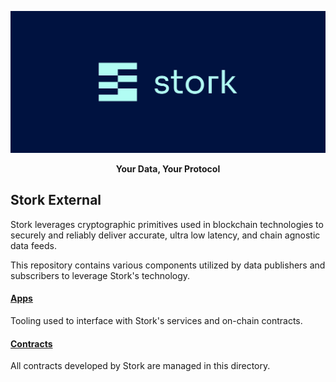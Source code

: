 ![stork Logo](public/stork-logo.png "Title")

<p align="center"><b>Your Data, Your Protocol</b></p>

## Stork External

Stork leverages cryptographic primitives used in blockchain technologies to securely and reliably deliver accurate, ultra low latency, and chain agnostic data feeds.

This repository contains various components utilized by data publishers and subscribers to leverage Stork's technology.

#### [Apps](apps)

Tooling used to interface with Stork's services and on-chain contracts.

#### [Contracts](chains)

All contracts developed by Stork are managed in this directory.
